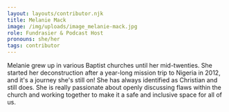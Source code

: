 ```yaml
---
layout: layouts/contributor.njk
title: Melanie Mack
image: /img/uploads/image_melanie-mack.jpg
role: Fundrasier & Podcast Host
pronouns: she/her
tags: contributor
---
```

Melanie grew up in various Baptist churches until her mid-twenties. She started her deconstruction after a year-long mission trip to Nigeria in 2012, and it's a journey she's still on! She has always identified as Christian and still does. She is really passionate about openly discussing flaws within the church and working together to make it a safe and inclusive space for all of us.